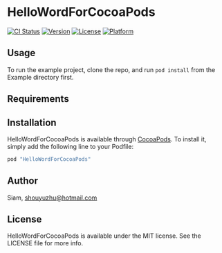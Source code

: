 # HelloWordForCocoaPods

[![CI Status](http://img.shields.io/travis/Siam/HelloWordForCocoaPods.svg?style=flat)](https://travis-ci.org/Siam/HelloWordForCocoaPods)
[![Version](https://img.shields.io/cocoapods/v/HelloWordForCocoaPods.svg?style=flat)](http://cocoapods.org/pods/HelloWordForCocoaPods)
[![License](https://img.shields.io/cocoapods/l/HelloWordForCocoaPods.svg?style=flat)](http://cocoapods.org/pods/HelloWordForCocoaPods)
[![Platform](https://img.shields.io/cocoapods/p/HelloWordForCocoaPods.svg?style=flat)](http://cocoapods.org/pods/HelloWordForCocoaPods)

## Usage

To run the example project, clone the repo, and run `pod install` from the Example directory first.

## Requirements

## Installation

HelloWordForCocoaPods is available through [CocoaPods](http://cocoapods.org). To install
it, simply add the following line to your Podfile:

```ruby
pod "HelloWordForCocoaPods"
```

## Author

Siam, shouyuzhu@hotmail.com

## License

HelloWordForCocoaPods is available under the MIT license. See the LICENSE file for more info.
